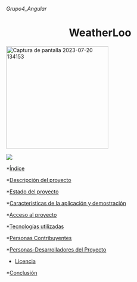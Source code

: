 <em>Grupo4_Angular</em>

<h1 align="center"> WeatherLoo </h1>


<img  width="274" alt="Captura de pantalla 2023-07-20 134153" src="https://github.com/caroldmg/Grupo4_Angular/assets/80829907/e6bd2d9e-4d18-41d9-b308-f36a37680627">

<p align="left">
   <img src="https://img.shields.io/badge/STATUS-EN%20DESAROLLO-blue">
   </p>


*[Índice](#índice)

*[Descripción del proyecto](#descripción-del-proyecto)

*[Estado del proyecto](#Estado-del-proyecto)

*[Características de la aplicación y demostración](#Características-de-la-aplicación-y-demostración)

*[Acceso al proyecto](#acceso-proyecto)

*[Tecnologías utilizadas](#tecnologías-utilizadas)

*[Personas Contribuyentes](#personas-contribuyentes)

*[Personas-Desarrolladores del Proyecto](#personas-desarrolladores)

* [Licencia](#licencia)

*[Conclusión](#conclusión)
